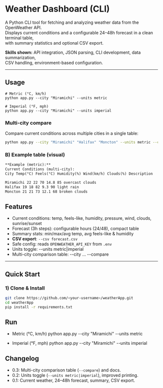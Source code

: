 # Weather Dashboard (CLI)

A Python CLI tool for fetching and analyzing weather data from the OpenWeather API.  
Displays current conditions and a configurable 24–48h forecast in a clean terminal table,  
with summary statistics and optional CSV export.  

**Skills shown:** API integration, JSON parsing, CLI development, data summarization,  
CSV handling, environment-based configuration.

---

## Usage
```
# Metric (°C, km/h)
python app.py --city "Miramichi" --units metric

# Imperial (°F, mph)
python app.py --city "Miramichi" --units imperial
```

### Multi-city compare
Compare current conditions across multiple cities in a single table:

```bash
python app.py --city "Miramichi" "Halifax" "Moncton" --units metric --compare
```

### B) Example table (visual)
```md
**Example (metric):**
Current Conditions (multi-city):
City Temp(°C) Feels(°C) Humidity(%) Wind(km/h) Clouds(%) Description

Miramichi 22 22 70 14.8 85 overcast clouds
Halifax 19 18 82 9.3 90 light rain
Moncton 21 21 73 12.1 68 broken clouds
```

## Features

- Current conditions: temp, feels-like, humidity, pressure, wind, clouds, sunrise/sunset
- Forecast (3h steps): configurable hours (24/48), compact table
- Summary stats: min/max/avg temp, avg feels-like & humidity
- **CSV export**: `--csv forecast.csv`
- Safe config: reads `OPENWEATHER_API_KEY` from `.env`
- Units toggle: --units metric|imperial
- Multi-city comparison table: --city ... --compare
---

## Quick Start

### 1) Clone & Install
```bash
git clone https://github.com/<your-username>/weatherApp.git
cd weatherApp
pip install -r requirements.txt
```

## Run

- Metric (°C, km/h)
python app.py --city "Miramichi" --units metric

- Imperial (°F, mph)
python app.py --city "Miramichi" --units imperial

## Changelog 
- 0.3: Multi-city comparison table (`--compare`) and docs.
- 0.2: Units toggle (`--units metric|imperial`), improved printing.
- 0.1: Current weather, 24–48h forecast, summary, CSV export.
